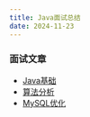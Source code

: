 ```yaml
---
title: Java面试总结
date: 2024-11-23
---
```

### 面试文章
- [Java基础](/interview-java/whale推荐/)
- [算法分析](/interview/算法分析/)
- [MySQL优化](/interview/mysql优化/)